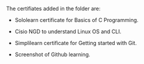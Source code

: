 The certifiates added in the folder are:

* Sololearn certificate for Basics of C Programming.

* Cisio NGD to understand Linux OS and CLI.

* Simplilearn certificate for Getting started with Git.

* Screenshot of Github learning.
